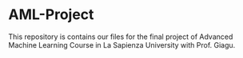 # AML-Project
This repository is contains our files for the final project of Advanced Machine Learning Course in La Sapienza University with Prof. Giagu.
